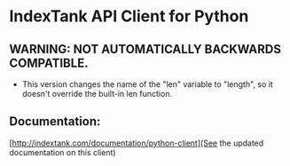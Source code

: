 IndexTank API Client for Python
===============================

WARNING: NOT AUTOMATICALLY BACKWARDS COMPATIBLE.
-------
 * This version changes the name of the "len" variable to "length", so it doesn't override the built-in len function.

Documentation:
-------
[http://indextank.com/documentation/python-client](See the updated documentation on this client)
